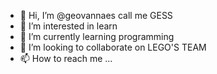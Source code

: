 - 👋 Hi, I’m @geovannaes call me GESS
- 👀 I’m interested in learn
- 🌱 I’m currently learning programming
- 💞️ I’m looking to collaborate on LEGO'S TEAM
- 📫 How to reach me ...

<!---
geovannaes/geovannaes is a ✨ special ✨ repository because its `README.md` (this file) appears on your GitHub profile.
You can click the Preview link to take a look at your changes.
--->
